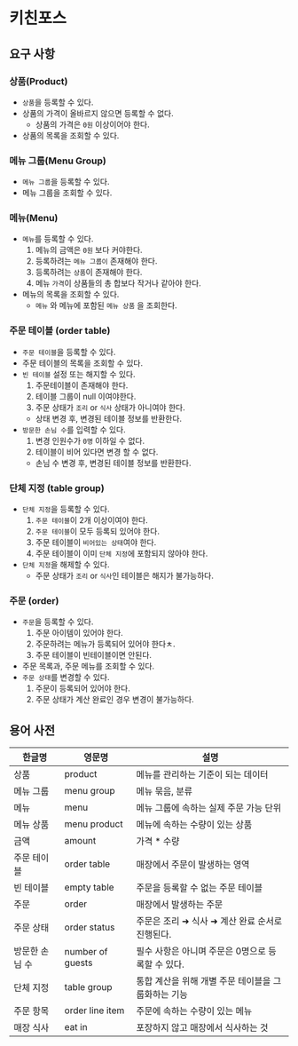 # 키친포스

## 요구 사항

### 상품(Product)
* `상품`을 등록할 수 있다.
* 상품의 가격이 올바르지 않으면 등록할 수 없다.
  * 상품의 가격은 `0원` 이상이어야 한다.
* 상품의 목록을 조회할 수 있다.

### 메뉴 그룹(Menu Group)
* `메뉴 그룹`을 등록할 수 있다.
* 메뉴 그룹을 조회할 수 있다.

### 메뉴(Menu)
* `메뉴`를 등록할 수 있다.
  1. 메뉴의 금액은 `0원` 보다 커야한다.
  2. 등록하려는 `메뉴 그룹이` 존재해야 한다.
  3. 등록하려는 `상품`이 존재해야 한다.
  4. 메뉴 `가격`이 상품들의 총 합보다 작거나 같아야 한다.
* 메뉴의 목록을 조회할 수 있다.
  * `메뉴` 와 메뉴에 포함된 `메뉴 상품` 을 조회한다.

### 주문 테이블 (order table)
* `주문 테이블`을 등록할 수 있다.
* 주문 테이블의 목록을 조회할 수 있다.
* `빈 테이블` 설정 또는 해지할 수 있다.
  1. 주문테이블이 존재해야 한다.
  2. 테이블 그룹이 null 이여야한다.
  3. 주문 상태가 `조리` or `식사` 상태가 아니여야 한다.
  * 상태 변경 후, 변경된 테이블 정보를 반환한다.
* `방문한 손님 수`를 입력할 수 있다.
  1. 변경 인원수가 `0명` 이하일 수 없다.
  2. 테이블이 비어 있다면 변경 할 수 없다.
  * 손님 수 변경 후, 변경된 테이블 정보를 반환한다.

### 단체 지정 (table group)
* `단체 지정`을 등록할 수 있다.
  1. `주문 테이블`이 2개 이상이여야 한다.
  2. `주문 테이블`이 모두 등록되 있어야 한다.
  3. 주문 테이블이 `비어있는 상태`여야 한다.
  4. 주문 테이블이 이미 `단체 지정`에 포함되지 않아야 한다.
* `단체 지정`을 해제할 수 있다.
  * 주문 상태가 `조리` or `식사`인 테이블은 해지가 불가능하다.

### 주문 (order)
* `주문`을 등록할 수 있다.
  1. 주문 아이템이 있어야 한다.
  2. 주문하려는 메뉴가 등록되어 있어야 한다ㅊ.
  3. 주문 테이블이 빈테이블이면 안된다.
* 주문 목록과, 주문 메뉴를 조회할 수 있다.
* `주문 상태`를 변경할 수 있다.
  1. 주문이 등록되어 있어야 한다.
  2. 주문 상태가 계산 완료인 경우 변경이 불가능하다.


## 용어 사전

| 한글명 | 영문명 | 설명 |
| --- | --- | --- |
| 상품 | product | 메뉴를 관리하는 기준이 되는 데이터 |
| 메뉴 그룹 | menu group | 메뉴 묶음, 분류 |
| 메뉴 | menu | 메뉴 그룹에 속하는 실제 주문 가능 단위 |
| 메뉴 상품 | menu product | 메뉴에 속하는 수량이 있는 상품 |
| 금액 | amount | 가격 * 수량 |
| 주문 테이블 | order table | 매장에서 주문이 발생하는 영역 |
| 빈 테이블 | empty table | 주문을 등록할 수 없는 주문 테이블 |
| 주문 | order | 매장에서 발생하는 주문 |
| 주문 상태 | order status | 주문은 조리 ➜ 식사 ➜ 계산 완료 순서로 진행된다. |
| 방문한 손님 수 | number of guests | 필수 사항은 아니며 주문은 0명으로 등록할 수 있다. |
| 단체 지정 | table group | 통합 계산을 위해 개별 주문 테이블을 그룹화하는 기능 |
| 주문 항목 | order line item | 주문에 속하는 수량이 있는 메뉴 |
| 매장 식사 | eat in | 포장하지 않고 매장에서 식사하는 것 |
